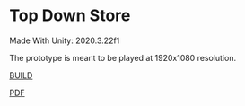# Top Down Store

Made With Unity: 2020.3.22f1

The prototype is meant to be played at 1920x1080 resolution.

[BUILD](https://link-url-here.org)

[PDF](https://github.com/brunopava/TopDownStore/blob/master/LSW%20Programming%20Interview.pdf)






